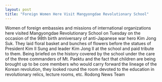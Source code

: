 ```yaml
---
layout: post
title: "Foreign Women Here Visit Mangyongdae Revolutionary School"
---
```

Women of foreign embassies and missions of international organizations
here visited Mangyongdae Revolutionary School on Tuesday on the occasion
of the 98th birth anniversary of anti-Japanese war hero Kim Jong Suk.
They laid floral basket and bunches of flowers before the statues of
President Kim Il Sung and leader Kim Jong Il at the school and paid
tribute to them.
Being briefed on the history covered by the school under the care of the
three commanders of Mt. Paektu and the fact that children are being
brought up to be core members who would carry forward the lineage of the
Korean revolution, they looked round the room devoted to the education
in revolutionary relics, lecture rooms, etc.
Rodong News Team

